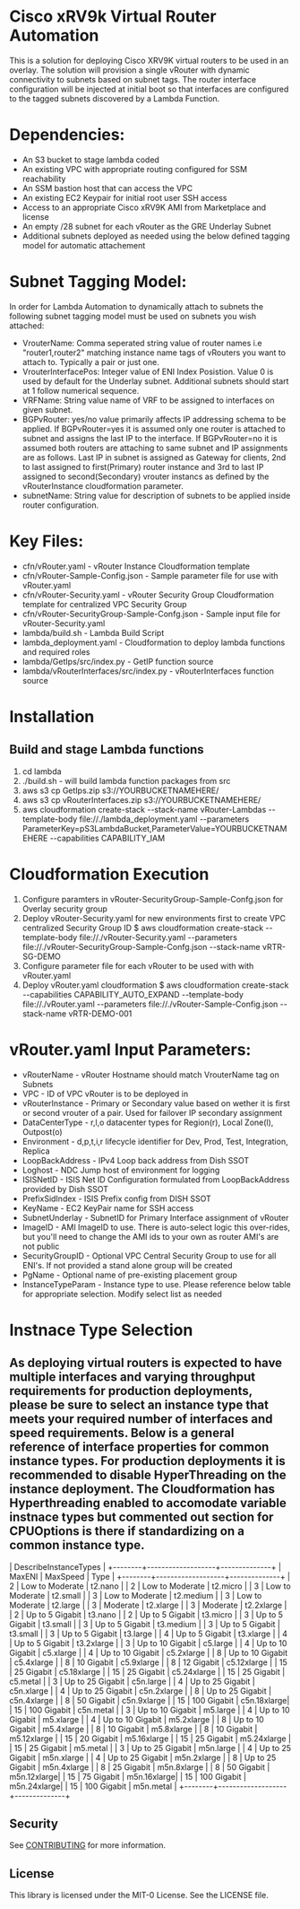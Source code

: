 # Cisco xRV9k Virtual Router Automation 

This is a solution for deploying Cisco XRV9K virtual routers to be used in an overlay. The solution will provision a single vRouter with dynamic connectivity
to subnets based on subnet tags. The router interface configuration will be injected at initial boot so that interfaces are configured to the tagged subnets
discovered by a Lambda Function.

# Dependencies:
- An S3 bucket to stage lambda coded
- An existing VPC with appropriate routing configured for SSM reachability
- An SSM bastion host that can access the VPC
- An existing EC2 Keypair for initial root user SSH access
- Access to an appropriate Cisco xRV9K AMI from Marketplace and license
- An empty /28 subnet for each vRouter as the GRE Underlay Subnet
- Additional subnets deployed as needed using the below defined tagging model for automatic attachement

# Subnet Tagging Model:
In order for Lambda Automation to dynamically attach to subnets the following subnet tagging model must be used on subnets you wish attached:
- VrouterName: Comma seperated string value of router names i.e "router1,router2" matching instance name tags of vRouters you want to attach to. Typically a pair or just one.
- VrouterInterfacePos: Integer value of ENI Index Posistion.  Value 0 is used by default for the Underlay subnet. Additional subnets should start at 1 follow numerical sequence.
- VRFName: String value name of VRF to be assigned to interfaces on given subnet.
- BGPvRouter: yes/no value primarily affects IP addressing schema to be applied. If BGPvRouter=yes it is assumed only one router is attached to subnet and assigns the last IP to the interface.
	If BGPvRouter=no it is assumed both routers are attaching to same subnet and IP assignments are as follows. Last IP in subnet is assigned as Gateway for clients, 2nd to last assigned
	to first(Primary) router instance and 3rd to last IP assigned to second(Secondary) vrouter instancs as defined by the vRouterInstance cloudformation parameter. 
- subnetName: String value for description of subnets to be applied inside router configuration. 
 
# Key Files:
- cfn/vRouter.yaml - vRouter Instance Cloudformation template 
- cfn/vRouter-Sample-Config.json - Sample parameter file for use with vRouter.yaml
- cfn/vRouter-Security.yaml - vRouter Security Group Cloudformation template for centralized VPC Security Group 
- cfn/vRouter-SecurityGroup-Sample-Confg.json - Sample input file for vRouter-Security.yaml 
- lambda/build.sh - Lambda Build Script
- lambda_deployment.yaml - Cloudformation to deploy lambda functions and required roles
- lambda/GetIps/src/index.py - GetIP function source
- lambda/vRouterInterfaces/src/index.py - vRouterInterfaces function source

# Installation

## Build and stage Lambda functions
1. cd lambda
2. ./build.sh - will build lambda function packages from src
3. aws s3 cp GetIps.zip s3://YOURBUCKETNAMEHERE/
4. aws s3 cp vRouterInterfaces.zip s3://YOURBUCKETNAMEHERE/
5. aws cloudformation create-stack --stack-name vRouter-Lambdas --template-body file://./lambda_deployment.yaml --parameters ParameterKey=pS3LambdaBucket,ParameterValue=YOURBUCKETNAMEHERE --capabilities CAPABILITY_IAM

# Cloudformation Execution 
1. Configure paramters in vRouter-SecurityGroup-Sample-Confg.json for Overlay security group
2. Deploy vRouter-Security.yaml for new environments first to create VPC centralized Security Group ID
   $ aws cloudformation create-stack --template-body file://./vRouter-Security.yaml --parameters file://./vRouter-SecurityGroup-Sample-Confg.json --stack-name vRTR-SG-DEMO
3. Configure parameter file for each vRouter to be used with with vRouter.yaml
4. Deploy vRouter.yaml cloudformation 
   $ aws cloudformation create-stack --capabilities CAPABILITY_AUTO_EXPAND --template-body file://./vRouter.yaml --parameters file://./vRouter-Sample-Config.json --stack-name vRTR-DEMO-001 

# vRouter.yaml Input Parameters:
  * vRouterName - vRouter Hostname should match VrouterName tag on Subnets
  * VPC - ID of VPC vRouter is to be deployed in
  * vRouterInstance - Primary or Secondary value based on wether it is first or second vrouter of a pair. Used for failover IP secondary assignment
  * DataCenterType - r,l,o datacenter types for Region(r), Local Zone(l), Outpost(o)
  * Environment - d,p,t,i,r lifecycle identifier for Dev, Prod, Test, Integration, Replica
  * LoopBackAddress - IPv4 Loop back address from Dish SSOT
  * Loghost - NDC Jump host of environment for logging
  * ISISNetID - ISIS Net ID Configuration formulated from LoopBackAddress provided by Dish SSOT
  * PrefixSidIndex - ISIS Prefix config from DISH SSOT
  * KeyName - EC2 KeyPair name for SSH access
  * SubnetUnderlay - SubnetID for Primary Interface assignment of vRouter
  * ImageID - AMI ImageID to use. There is auto-select logic this over-rides, but you'll need to change the AMI ids to your own as router AMI's are not public
  * SecurityGroupID - Optional VPC Central Security Group to use for all ENI's. If not provided a stand alone group will be created
  * PgName - Optional name of pre-existing placement group 
  * InstanceTypeParam - Instance type to use. Please reference below table for appropriate selection. Modify select list as needed

# Instnace Type Selection 
As deploying virtual routers is expected to have multiple interfaces and varying throughput requirements for production deployments, please be sure to select an instance type that meets your required number of interfaces and speed requirements. Below is a general reference of interface properties for common instance types. For production deployments it is recommended to disable HyperThreading on the instance deployment. The Cloudformation has Hyperthreading enabled to accomodate variable instnace types but commented out section for CPUOptions is there if standardizing on a common instance type.
---------------------------------------------
|           DescribeInstanceTypes           |
+--------+-------------------+--------------+
| MaxENI |     MaxSpeed      |    Type      |
+--------+-------------------+--------------+
|  2     |  Low to Moderate  |  t2.nano     |
|  2     |  Low to Moderate  |  t2.micro    |
|  3     |  Low to Moderate  |  t2.small    |
|  3     |  Low to Moderate  |  t2.medium   |
|  3     |  Low to Moderate  |  t2.large    |
|  3     |  Moderate         |  t2.xlarge   |
|  3     |  Moderate         |  t2.2xlarge  |
|  2     |  Up to 5 Gigabit  |  t3.nano     |
|  2     |  Up to 5 Gigabit  |  t3.micro    |
|  3     |  Up to 5 Gigabit  |  t3.small    |
|  3     |  Up to 5 Gigabit  |  t3.medium   |
|  3     |  Up to 5 Gigabit  |  t3.small    |
|  3     |  Up to 5 Gigabit  |  t3.large    |
|  4     |  Up to 5 Gigabit  |  t3.xlarge   |
|  4     |  Up to 5 Gigabit  |  t3.2xlarge  |
|  3     |  Up to 10 Gigabit |  c5.large    |
|  4     |  Up to 10 Gigabit |  c5.xlarge   |
|  4     |  Up to 10 Gigabit |  c5.2xlarge  |
|  8     |  Up to 10 Gigabit |  c5.4xlarge  |
|  8     |  10 Gigabit       |  c5.9xlarge  |
|  8     |  12 Gigabit       |  c5.12xlarge |
|  15    |  25 Gigabit       |  c5.18xlarge |
|  15    |  25 Gigabit       |  c5.24xlarge |
|  15    |  25 Gigabit       |  c5.metal    |
|  3     |  Up to 25 Gigabit |  c5n.large   |
|  4     |  Up to 25 Gigabit |  c5n.xlarge  |
|  4     |  Up to 25 Gigabit |  c5n.2xlarge |
|  8     |  Up to 25 Gigabit |  c5n.4xlarge |
|  8     |  50 Gigabit       |  c5n.9xlarge |
|  15    |  100 Gigabit      |  c5n.18xlarge|
|  15    |  100 Gigabit      |  c5n.metal   |
|  3     |  Up to 10 Gigabit |  m5.large    |
|  4     |  Up to 10 Gigabit |  m5.xlarge   |
|  4     |  Up to 10 Gigabit |  m5.2xlarge  |
|  8     |  Up to 10 Gigabit |  m5.4xlarge  |
|  8     |  10 Gigabit       |  m5.8xlarge  |
|  8     |  10 Gigabit       |  m5.12xlarge |
|  15    |  20 Gigabit       |  m5.16xlarge |
|  15    |  25 Gigabit       |  m5.24xlarge |
|  15    |  25 Gigabit       |  m5.metal    |
|  3     |  Up to 25 Gigabit |  m5n.large   |
|  4     |  Up to 25 Gigabit |  m5n.xlarge  |
|  4     |  Up to 25 Gigabit |  m5n.2xlarge |
|  8     |  Up to 25 Gigabit |  m5n.4xlarge |
|  8     |  25 Gigabit       |  m5n.8xlarge |
|  8     |  50 Gigabit       |  m5n.12xlarge|
|  15    |  75 Gigabit       |  m5n.16xlarge|
|  15    |  100 Gigabit      |  m5n.24xlarge|
|  15    |  100 Gigabit      |  m5n.metal   |
+--------+-------------------+--------------+

## Security

See [CONTRIBUTING](CONTRIBUTING.md#security-issue-notifications) for more information.

## License

This library is licensed under the MIT-0 License. See the LICENSE file.
